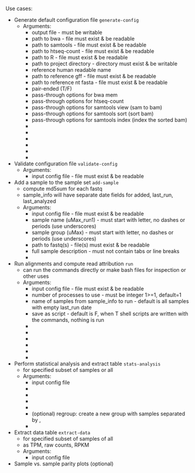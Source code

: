 Use cases:
* Generate default configuration file `generate-config`
    * Arguments:
        * output file - must be writable
        * path to bwa - file must exist & be readable
        * path to samtools - file must exist & be readable
        * path to htseq-count - file must exist & be readable
        * path to R - file must exist & be readable
        * path to project directory - directory must exist & be writable
        * reference human readable name
        * path to reference gff - file must exist & be readable
        * path to reference nt fasta - file must exist & be readable
        * pair-ended (T/F)
        * pass-through options for bwa mem
        * pass-through options for htseq-count
        * pass-through options for samtools view (sam to bam)
        * pass-through options for samtools sort (sort bam)
        * pass-through options for samtools index (index the sorted bam)
        *
        *
        *
        *
        *
        *
* Validate configuration file `validate-config`
    * Arguments:
        * input config file - file must exist & be readable
* Add a sample to the sample set `add-sample`
    * compute md5sum for each fastq
    * sample_info will have separate date fields for added, last_run, last_analyzed
    * Arguments:
        * input config file - file must exist & be readable
        * sample name (uMax_run1) - must start with letter, no dashes or periods (use underscores)
        * sample group (uMax) - must start with letter, no dashes or periods (use underscores)
        * path to fastq(s) - file(s) must exist & be readable
        * full sample description - must not contain tabs or line breaks
        *
* Run alignments and compute read attribution `run`
    * can run the commands directly or make bash files for inspection or other uses
    * Arguments:
        * input config file - file must exist & be readable
        * number of processes to use - must be integer 1>=1, default=1
        * name of samples from sample_info to run - default is all samples with empty last_run date
        * save as script - default is F, when T shell scripts are written with the commands, nothing is run
        *
        *
        *
        *
        *
        *
* Perform statistical analysis and extract table `stats-analysis`
    * for specified subset of samples or all
    * Arguments:
        * input config file
        *
        *
        *
        *
        * (optional) regroup: create a new group with samples separated by ,
        *
* Extract data table `extract-data`
    * for specified subset of samples of all
	* as TPM, raw counts, RPKM
    * Arguments:
        * input config file
* Sample vs. sample parity plots (optional)
